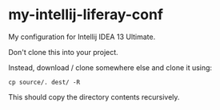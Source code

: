my-intellij-liferay-conf
========================

My configuration for Intellij IDEA 13 Ultimate.

Don't clone this into your project.

Instead, download / clone somewhere else and clone it using:

`
cp source/. dest/ -R
`

This should copy the directory contents recursively.


